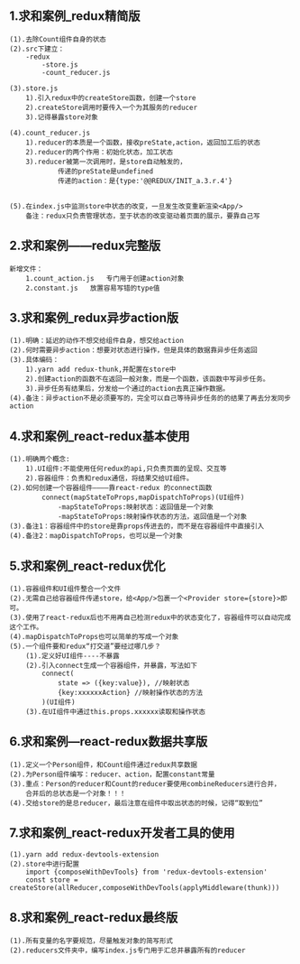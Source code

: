 ## 1.求和案例_redux精简版
    (1).去除Count组件自身的状态
    (2).src下建立：
        -redux
            -store.js
            -count_reducer.js

    (3).store.js
        1).引入redux中的createStore函数，创建一个store
        2).createStore调用时要传入一个为其服务的reducer
        3).记得暴露store对象

    (4).count_reducer.js
        1).reducer的本质是一个函数，接收preState,action，返回加工后的状态
        2).reducer的两个作用：初始化状态，加工状态
        3).reducer被第一次调用时，是store自动触发的，
                传递的preState是undefined
                传递的action：是{type:'@@REDUX/INIT_a.3.r.4'}

    
    (5).在index.js中监测store中状态的改变，一旦发生改变重新渲染<App/>
        备注：redux只负责管理状态，至于状态的改变驱动着页面的展示，要靠自己写

## 2.求和案例——redux完整版
    新增文件：
        1.count_action.js   专门用于创建action对象
        2.constant.js   放置容易写错的type值

## 3.求和案例_redux异步action版
    (1).明确：延迟的动作不想交给组件自身，想交给action
    (2).何时需要异步action：想要对状态进行操作，但是具体的数据靠异步任务返回
    (3).具体编码：
        1).yarn add redux-thunk,并配置在store中
        2).创建action的函数不在返回一般对象，而是一个函数，该函数中写异步任务。
        3).异步任务有结果后，分发给一个通过的action去真正操作数据。
    (4).备注：异步action不是必须要写的，完全可以自己等待异步任务的的结果了再去分发同步action

## 4.求和案例_react-redux基本使用
    (1).明确两个概念:
        1).UI组件:不能使用任何redux的api,只负责页面的呈现、交互等
        2).容器组件：负责和redux通信，将结果交给UI组件。
    (2).如何创建一个容器组件————靠react-redux 的connect函数
            connect(mapStateToProps,mapDispatchToProps)(UI组件)
                -mapStateToProps:映射状态：返回值是一个对象
                -mapStateToProps:映射操作状态的方法，返回值是一个对象
    (3).备注1：容器组件中的store是靠props传进去的，而不是在容器组件中直接引入
    (4).备注2：mapDispatchToProps，也可以是一个对象

## 5.求和案例_react-redux优化
    (1).容器组件和UI组件整合一个文件
    (2).无需自己给容器组件传递store，给<App/>包裹一个<Provider store={store}>即可。
    (3).使用了react-redux后也不用再自己检测redux中的状态变化了，容器组件可以自动完成这个工作。
    (4).mapDispatchToProps也可以简单的写成一个对象
    (5).一个组件要和redux“打交道”要经过哪几步？
        (1).定义好UI组件----不暴露
        (2).引入connect生成一个容器组件，并暴露，写法如下
            connect(
                state => ({key:value}), //映射状态
                {key:xxxxxxAction} //映射操作状态的方法
            )(UI组件)
        (3).在UI组件中通过this.props.xxxxxx读取和操作状态

## 6.求和案例—react-redux数据共享版
    (1).定义一个Person组件，和Count组件通过redux共享数据
    (2).为Person组件编写：reducer、action，配置constant常量
    (3).重点：Person的reducer和Count的reducer要使用combineReducers进行合并，
        合并后的总状态是一个对象！！！
    (4).交给store的是总reducer，最后注意在组件中取出状态的时候，记得“取到位”

## 7.求和案例_react-redux开发者工具的使用
    (1).yarn add redux-devtools-extension
    (2).store中进行配置
        import {composeWithDevTools} from 'redux-devtools-extension'
        const store = createStore(allReducer,composeWithDevTools(applyMiddleware(thunk)))

## 8.求和案例_react-redux最终版
    (1).所有变量的名字要规范，尽量触发对象的简写形式
    (2).reducers文件夹中，编写index.js专门用于汇总并暴露所有的reducer
